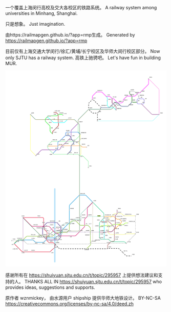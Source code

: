 一个覆盖上海闵行高校及交大各校区的铁路系统。
A railway system among universities in Minhang, Shanghai.

只是想象。
Just imagination.

由https://railmapgen.github.io/?app=rmp生成。
Generated by https://railmapgen.github.io/?app=rmp

目前仅有上海交通大学闵行/徐汇/黄埔/长宁校区及华师大闵行校区部分。
Now only SJTU has a railway system.
高铁上驰骋吧。
Let's have fun in building MUR.

![](./railway.png)

感谢所有在 https://shuiyuan.sjtu.edu.cn/t/topic/295957 上提供想法建议和支持的人。
THANKS ALL IN https://shuiyuan.sjtu.edu.cn/t/topic/295957 who provides ideas, suggestions and supports.

原作者 wznmickey， 由水源用户 shipship 提供华师大地铁设计。
BY-NC-SA https://creativecommons.org/licenses/by-nc-sa/4.0/deed.zh
